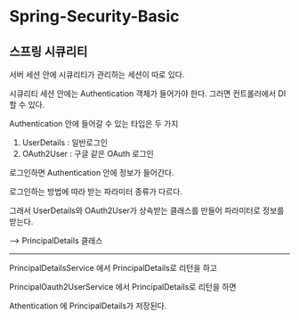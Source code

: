 # Spring-Security-Basic

## 스프링 시큐리티

서버 세션 안에 시큐리티가 관리하는 세션이 따로 있다.

시큐리티 세션 안에는 Authentication 객체가 들어가야 한다.
그러면 컨트롤러에서 DI 할 수 있다.

Authentication 안에 들어갈 수 있는 타입은 두 가지
1. UserDetails : 일반로그인
2. OAuth2User : 구글 같은 OAuth 로그인

로그인하면 Authentication 안에 정보가 들어간다.

로그인하는 방법에 따라 받는 파라미터 종류가 다르다.

그래서 UserDetails와 OAuth2User가 상속받는 클래스를 만들어 파라미터로 정보를 받는다.

--> PrincipalDetails 클래스


---

PrincipalDetailsService 에서 PrincipalDetails로 리턴을 하고

PrincipalOauth2UserService 에서 PrincipalDetails로 리턴을 하면

Athentication 에 PrincipalDetails가 저장된다.


